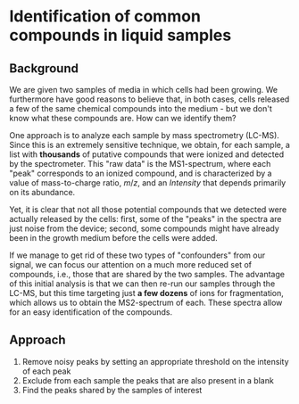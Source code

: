 # Identification of common compounds in liquid samples 

## Background
We are given two samples of media in which cells had been growing. We furthermore have good reasons to believe that, in both cases, cells released a few of the same chemical compounds into the medium - but we don't know what these compounds are. How can we identify them?

One approach is to analyze each sample by mass spectrometry (LC-MS). Since this is an extremely sensitive technique, we obtain, for each sample, a list with **thousands** of putative compounds that were ionized and detected by the spectrometer. This "raw data" is the MS1-spectrum, where each "peak" corresponds to an ionized compound, and is characterized by a value of mass-to-charge ratio, $m/z$, and an $Intensity$ that depends primarily on its abundance.

Yet, it is clear that not all those potential compounds that we detected were actually released by the cells: first, some of the "peaks" in the spectra are just noise from the device; second, some compounds might have already been in the growth medium before the cells were added.

If we manage to get rid of these two types of "confounders" from our signal, we can focus our attention on a much more reduced set of compounds, i.e., those that are shared by the two samples. The advantage of this initial analysis is that we can then re-run our samples through the LC-MS, but this time targeting just **a few dozens** of ions for fragmentation, which allows us to obtain the MS2-spectrum of each. These spectra allow for an easy identification of the compounds.


## Approach
1. Remove noisy peaks by setting an appropriate threshold on the intensity of each peak
2. Exclude from each sample the peaks that are also present in a blank
3. Find the peaks shared by the samples of interest
